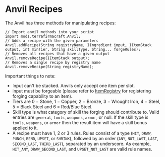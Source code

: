 # Anvil Recipes

The Anvil has three methods for manipulating recipes:

```zenscript
// Import anvil methods into your script
import mods.terrafirmacraft.Anvil;
// Adds a recipe with the given parameters
Anvil.addRecipe(String registryName, IIngredient input, IItemStack output, int minTier, String skillType, String... forgeRules);
// Removes all recipes that have a given output
Anvil.removeRecipe(IItemStack output);
// Removes a single recipe by registry name
Anvil.removeRecipe(String registryName);
```

Important things to note:
 - Input can't be stacked. Anvils only accept one item per slot.
 - input must be forgeable (please refer to [ItemRegistry](ItemRegistry) for registering forging capability to an item).
 - Tiers are 0 = Stone, 1 = Copper, 2 = Bronze, 3 = Wrought Iron, 4 = Steel, 5 = Black Steel and 6 = Red/Blue Steel.
 - Skill type is what category of skill the forging should contribute to. Valid entries are `general`, `tools`, `weapons`, `armor`, or null. If the skill type is `tools`, `weapons`, or `armor` then the result item will have a skill bonus applied to it.
 - A recipe must have 1, 2 or 3 rules. Rules consist of a type (`HIT`, `DRAW`, `PUNCH`, `BEND`, `UPSET`, or `SHRINK`), followed by an order (`ANY`, `NOT_LAST`, `LAST`, `SECOND_LAST`, `THIRD_LAST`), separated by an underscore. As example, `HIT_ANY`, `DRAW_SECOND_LAST`, and `UPSET_NOT_LAST` are valid rule names.